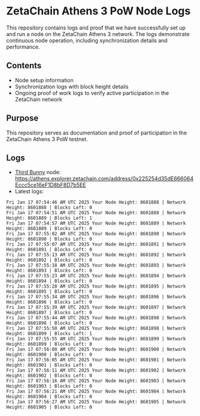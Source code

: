 # ZetaChain Athens 3 PoW Node Logs
This repository contains logs and proof that we have successfully set up and run a node on the ZetaChain Athens 3 network. The logs demonstrate continuous node operation, including synchronization details and performance.

## Contents
- Node setup information
- Synchronization logs with block height details
- Ongoing proof of work logs to verify active participation in the ZetaChain network

## Purpose
This repository serves as documentation and proof of participation in the ZetaChain Athens 3 PoW testnet.

## Logs

- [Third Bunny](https://thirdbunny.xyz/) node: https://athens.explorer.zetachain.com/address/0x225254d35dE666064Eccc5ce16eF1D8bF8D7b5EE
- Latest logs:
```
Fri Jan 17 07:54:46 AM UTC 2025 Your Node Height: 8601888 | Network Height: 8601888 | Blocks Left: 0
Fri Jan 17 07:54:51 AM UTC 2025 Your Node Height: 8601888 | Network Height: 8601889 | Blocks Left: 1
Fri Jan 17 07:54:57 AM UTC 2025 Your Node Height: 8601889 | Network Height: 8601889 | Blocks Left: 0
Fri Jan 17 07:55:02 AM UTC 2025 Your Node Height: 8601890 | Network Height: 8601890 | Blocks Left: 0
Fri Jan 17 07:55:07 AM UTC 2025 Your Node Height: 8601891 | Network Height: 8601891 | Blocks Left: 0
Fri Jan 17 07:55:13 AM UTC 2025 Your Node Height: 8601892 | Network Height: 8601892 | Blocks Left: 0
Fri Jan 17 07:55:18 AM UTC 2025 Your Node Height: 8601893 | Network Height: 8601893 | Blocks Left: 0
Fri Jan 17 07:55:23 AM UTC 2025 Your Node Height: 8601894 | Network Height: 8601894 | Blocks Left: 0
Fri Jan 17 07:55:28 AM UTC 2025 Your Node Height: 8601895 | Network Height: 8601895 | Blocks Left: 0
Fri Jan 17 07:55:34 AM UTC 2025 Your Node Height: 8601896 | Network Height: 8601896 | Blocks Left: 0
Fri Jan 17 07:55:39 AM UTC 2025 Your Node Height: 8601897 | Network Height: 8601897 | Blocks Left: 0
Fri Jan 17 07:55:44 AM UTC 2025 Your Node Height: 8601898 | Network Height: 8601898 | Blocks Left: 0
Fri Jan 17 07:55:50 AM UTC 2025 Your Node Height: 8601898 | Network Height: 8601899 | Blocks Left: 1
Fri Jan 17 07:55:55 AM UTC 2025 Your Node Height: 8601899 | Network Height: 8601899 | Blocks Left: 0
Fri Jan 17 07:56:00 AM UTC 2025 Your Node Height: 8601900 | Network Height: 8601900 | Blocks Left: 0
Fri Jan 17 07:56:05 AM UTC 2025 Your Node Height: 8601901 | Network Height: 8601901 | Blocks Left: 0
Fri Jan 17 07:56:11 AM UTC 2025 Your Node Height: 8601902 | Network Height: 8601902 | Blocks Left: 0
Fri Jan 17 07:56:16 AM UTC 2025 Your Node Height: 8601903 | Network Height: 8601903 | Blocks Left: 0
Fri Jan 17 07:56:21 AM UTC 2025 Your Node Height: 8601904 | Network Height: 8601904 | Blocks Left: 0
Fri Jan 17 07:56:27 AM UTC 2025 Your Node Height: 8601905 | Network Height: 8601905 | Blocks Left: 0
```
